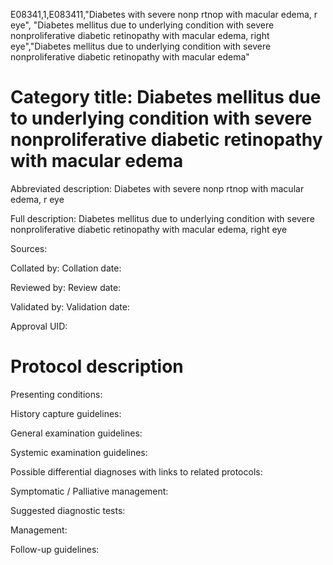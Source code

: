 E08341,1,E083411,"Diabetes with severe nonp rtnop with macular edema, r eye", "Diabetes mellitus due to underlying condition with severe nonproliferative diabetic retinopathy with macular edema, right eye","Diabetes mellitus due to underlying condition with severe nonproliferative diabetic retinopathy with macular edema"
# Category title: Diabetes mellitus due to underlying condition with severe nonproliferative diabetic retinopathy with macular edema

Abbreviated description: Diabetes with severe nonp rtnop with macular edema, r eye

Full description: Diabetes mellitus due to underlying condition with severe nonproliferative diabetic retinopathy with macular edema, right eye

Sources:

Collated by:
Collation date:

Reviewed by:
Review date:

Validated by:
Validation date:

Approval UID:

# Protocol description

Presenting conditions:

History capture guidelines:

General examination guidelines:

Systemic examination guidelines:

Possible differential diagnoses with links to related protocols:

Symptomatic / Palliative management:

Suggested diagnostic tests:

Management:

Follow-up guidelines:
